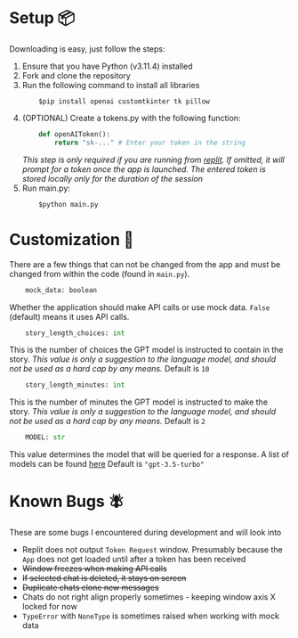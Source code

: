 # Setup 📦
Downloading is easy, just follow the steps:
1. Ensure that you have Python (v3.11.4) installed
2. Fork and clone the repository
3. Run the following command to install all libraries
    ```
        $pip install openai customtkinter tk pillow
    ```
4. (OPTIONAL) Create a tokens.py with the following function:
    ```python
        def openAIToken():
            return "sk-..." # Enter your token in the string
    ```
    *This step is only required if you are running from [replit](https://www.replit.com/). If omitted, it will prompt for a token once the app is launched. The entered token is stored locally only for the duration of the session*
5. Run main.py:
    ```
        $python main.py
    ```

# Customization 🎨
There are a few things that can not be changed from the app and must be changed from within the code (found in `main.py`).
```py
    mock_data: boolean
```
Whether the application should make API calls or use mock data. 
`False` (default) means it uses API calls.

```py
    story_length_choices: int
```
This is the number of choices the GPT model is instructed to contain in the story.
*This value is only a suggestion to the language model, and should not be used as a hard cap by any means.*
Default is `10`

```py
    story_length_minutes: int
```
This is the number of minutes the GPT model is instructed to make the story.
*This value is only a suggestion to the language model, and should not be used as a hard cap by any means.*
Default is `2`

```py
    MODEL: str
```
This value determines the model that will be queried for a response. A list of models can be found [here](https://platform.openai.com/docs/models/overview/)
Default is `"gpt-3.5-turbo"`

# Known Bugs 🪰
These are some bugs I encountered during development and will look into
- Replit does not output `Token Request` window. Presumably because the `App` does not get loaded until after a token has been received
- ~~Window freezes when making API calls~~
- ~~If selected chat is deleted, it stays on screen~~
- ~~Duplicate chats clone new messages~~
- Chats do not right align properly sometimes - keeping window axis X locked for now
- `TypeError` with `NoneType` is sometimes raised when working with mock data
